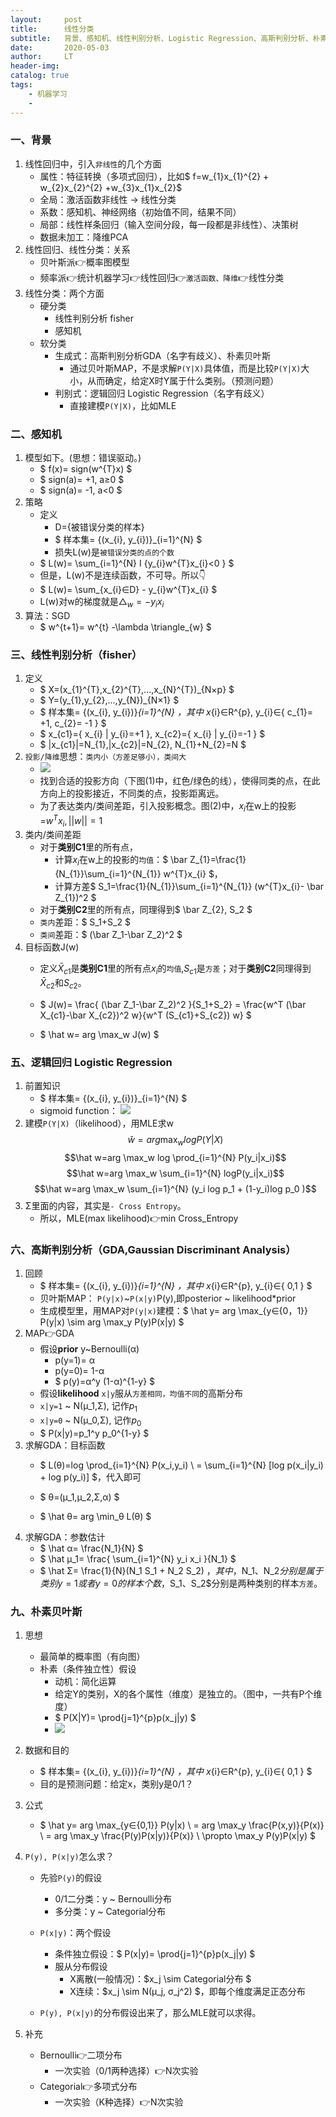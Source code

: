 ```yaml
---
layout:     post
title:      线性分类
subtitle:   背景、感知机、线性判别分析、Logistic Regression、高斯判别分析、朴素贝叶斯
date:       2020-05-03
author:     LT
header-img: 
catalog: true
tags:
    - 机器学习
    - 
---
```


### 一、背景
1. 线性回归中，引入`非线性`的几个方面
    - 属性：特征转换（多项式回归），比如$ f=w_{1}x_{1}^{2} + w_{2}x_{2}^{2} +w_{3}x_{1}x_{2}$
    - 全局：激活函数非线性 → 线性分类
    - 系数：感知机、神经网络（初始值不同，结果不同）
    - 局部：线性样条回归（输入空间分段，每一段都是非线性）、决策树
    - 数据未加工：降维PCA
2. 线性回归、线性分类：关系
    - 贝叶斯派👉概率图模型
    - 频率派👉统计机器学习👉线性回归👉`激活函数、降维`👉线性分类
3. 线性分类：两个方面
    * 硬分类
        + 线性判别分析 fisher
        + 感知机
    * 软分类
        + 生成式：高斯判别分析GDA（名字有歧义）、朴素贝叶斯
            * 通过贝叶斯MAP，不是求解`P(Y|X)`具体值，而是比较`P(Y|X)`大小，从而确定，给定X时Y属于什么类别。（预测问题）
        + 判别式：逻辑回归 Logistic Regression（名字有歧义）
            * 直接建模`P(Y|X)`，比如MLE

### 二、感知机
1. 模型如下。(思想：错误驱动。)
    - $ f(x)= sign(w^{T}x) $
    - $ sign(a)= +1, a≥0 $
    - $ sign(a)= -1, a<0 $
2. 策略
    - 定义
        * D={被错误分类的样本}
        * $ 样本集= \{(x_{i}, y_{i})\}_{i=1}^{N} $
        * 损失L(w)是`被错误分类的点的个数`
    - $ L(w)= \sum_{i=1}^{N} I \{y_{i}w^{T}x_{i}<0 \} $
    - 但是，L(w)不是连续函数，不可导。所以👇
    - $ L(w)= \sum_{x_{i}∈D} - y_{i}w^{T}x_{i} $
    - L(w)对w的梯度就是$\triangle_{w}= -y_{i}x_{i}$
3. 算法：SGD
    - $ w^{t+1}= w^{t} -\lambda \triangle_{w} $

### 三、线性判别分析（fisher）
1. 定义
    - $ X=(x_{1}^{T},x_{2}^{T},...,x_{N}^{T})_{N×p} $
    - $ Y=(y_{1},y_{2},...,y_{N})_{N×1} $
    - $ 样本集= \{(x_{i}, y_{i})\}_{i=1}^{N} $，其中$ x_{i}∈R^{p}, y_{i}∈\{ c_{1}= +1, c_{2}= -1 \} $
    - $ x_{c1}=\{ x_{i} | y_{i}=+1 \}, x_{c2}=\{ x_{i} | y_{i}=-1 \} $
    - $ |x_{c1}|=N_{1},|x_{c2}|=N_{2}, N_{1}+N_{2}=N $
2. `投影/降维`思想：`类内小（方差足够小），类间大`
    - ![](https://handwrite-ml-1-1300025586.cos.ap-nanjing.myqcloud.com/fisher1.png)
    - 找到合适的投影方向（下图(1)中，红色/绿色的线），使得同类的点，在此方向上的投影接近，不同类的点，投影距离远。
    - 为了表达类内/类间差距，引入投影概念。图(2)中，$x_i$在w上的投影=$w^{T}x_{i}, ||w||=1$
3. 类内/类间差距
    - 对于**类别C1**里的所有点，
        * 计算$x_i$在w上的投影的`均值`：$ \bar Z_{1}=\frac{1}{N_{1}}\sum_{i=1}^{N_{1}} w^{T}x_{i} $，
        * 计算方差$ S_1=\frac{1}{N_{1}}\sum_{i=1}^{N_{1}} (w^{T}x_{i}- \bar Z_{1})^2 $
    - 对于**类别C2**里的所有点，同理得到$ \bar Z_{2}, S_2 $
    - `类内`差距：$ S_1+S_2 $
    - `类间`差距：$ (\bar Z_1-\bar Z_2)^2 $
4. 目标函数J(w)
    - 定义$\bar X_{c1}$是**类别C1**里的所有点$x_i$的`均值`,$S_{c1}$是`方差`；对于**类别C2**同理得到$\bar X_{c2}$和$S_{c2}$。

    - $ J(w)= \frac{ (\bar Z_1-\bar Z_2)^2 }{S_1+S_2} 
    = \frac{w^T (\bar X_{c1}-\bar X_{c2})^2 w}{w^T (S_{c1}+S_{c2}) w}  $
    
    - $ \hat w= arg \max_w J(w) $

### 五、逻辑回归 Logistic Regression
1. 前置知识
    - $ 样本集= \{(x_{i}, y_{i})\}_{i=1}^{N} $
    - sigmoid function：
    ![](https://handwrite-ml-1-1300025586.cos.ap-nanjing.myqcloud.com/sigmoid.png)
2. 建模`P(Y|X)`（likelihood），用MLE求w
$$\hat w=arg \max_w logP(Y|X) $$ 
$$\hat w=arg \max_w log \prod_{i=1}^{N} P(y_i|x_i)$$
$$\hat w=arg \max_w \sum_{i=1}^{N} logP(y_i|x_i)$$
$$\hat w=arg \max_w \sum_{i=1}^{N} (y_i log p_1 + (1-y_i)log p_0 )$$
3. Σ里面的内容，其实是`- Cross Entropy`。
    - 所以，MLE(max likelihood)👉min Cross_Entropy

### 六、高斯判别分析（GDA,Gaussian Discriminant Analysis）
1. 回顾
    - $ 样本集= \{(x_{i}, y_{i})\}_{i=1}^{N} $，其中$ x_{i}∈R^{p}, y_{i}∈\{ 0,1 \} $
    - 贝叶斯MAP： `P(y|x)`~`P(x|y)`P(y),即posterior ~ likelihood*prior
    - 生成模型里，用MAP对`P(y|x)`建模：$ \hat y= arg \max_{y∈{0，1}} P(y|x) \sim arg \max_y P(y)P(x|y) $
2. MAP👉GDA
    - 假设**prior** y~Bernoulli(α)
        * p(y=1)= α
        * p(y=0)= 1-α
        * $ p(y)=α^y (1-α)^{1-y} $
    - 假设**likelihood** `x|y`服从`方差相同，均值不同`的高斯分布
    - `x|y=1` ~ N(μ_1,Σ), 记作$p_1$
    - `x|y=0` ~ N(μ_0,Σ), 记作$p_0$
    - $ P(x|y)=p_1^y p_0^{1-y} $
3. 求解GDA：目标函数
    - $ L(θ)=log \prod_{i=1}^{N} P(x_i,y_i) \\
    = \sum_{i=1}^{N} [log p(x_i|y_i) + log p(y_i)] $，代入即可

    - $ θ=(μ_1,μ_2,Σ,α) $
    - $ \hat θ= arg \min_θ L(θ) $
4. 求解GDA：参数估计
    - $ \hat α= \frac{N_1}{N} $
    - $ \hat μ_1= \frac{ \sum_{i=1}^{N} y_i x_i }{N_1} $
    - $ \hat Σ= \frac{1}{N}(N_1 S_1 + N_2 S_2) $，其中，$N_1、N_2$分别是属于类别y=1或者y=0的样本个数，$S_1、S_2$分别是两种类别的样本`方差`。

### 九、朴素贝叶斯
1. 思想
    - 最简单的概率图（有向图）
    - 朴素（条件独立性）假设
        * 动机：简化运算
        * 给定Y的类别，X的各个属性（维度）是独立的。（图中，一共有P个维度）
        * $ P(X|Y)= \prod{j=1}^{p}p(x_j|y) $        
        * ![](https://handwrite-ml-1-1300025586.cos.ap-nanjing.myqcloud.com/NB.png)
    
2. 数据和目的
    - $ 样本集= \{(x_{i}, y_{i})\}_{i=1}^{N} $，其中$ x_{i}∈R^{p}, y_{i}∈\{ 0,1 \} $
    - 目的是预测问题：给定x，类别y是0/1？
3. 公式
    - $ \hat y= arg \max_{y∈{0,1}} P(y|x) \\
        = arg \max_y \frac{P(x,y)}{P(x)} \\
        = arg \max_y \frac{P(y)P(x|y)}{P(x)} \\
        \propto \max_y P(y)P(x|y) $
4. `P(y), P(x|y)`怎么求？
    - 先验`P(y)`的假设
        * 0/1二分类：y ~ Bernoulli分布
        * 多分类：y ~ Categorial分布
    - `P(x|y)`：两个假设
        * 条件独立假设：$ P(x|y)= \prod{j=1}^{p}p(x_j|y) $
        * 服从分布假设
            + X离散(一般情况)：$x_j \sim Categorial分布 $
            + X连续：$x_j \sim N(μ_j, σ_j^2) $，即每个维度满足正态分布

    - `P(y), P(x|y)`的分布假设出来了，那么MLE就可以求得。
    
5. 补充
    - Bernoulli👉二项分布
        * 一次实验（0/1两种选择）👉N次实验
    - Categorial👉多项式分布
        * 一次实验（K种选择）👉N次实验